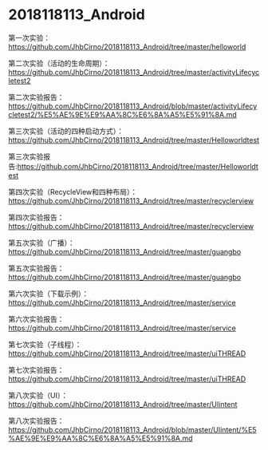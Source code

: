 # 2018118113_Android
第一次实验：https://github.com/JhbCirno/2018118113_Android/tree/master/helloworld

第二次实验（活动的生命周期）：https://github.com/JhbCirno/2018118113_Android/tree/master/activityLifecycletest2

第二次实验报告：https://github.com/JhbCirno/2018118113_Android/blob/master/activityLifecycletest2/%E5%AE%9E%E9%AA%8C%E6%8A%A5%E5%91%8A.md

第三次实验（活动的四种启动方式）：https://github.com/JhbCirno/2018118113_Android/tree/master/Helloworldtest

第三次实验报告:https://github.com/JhbCirno/2018118113_Android/tree/master/Helloworldtest

第四次实验（RecycleView和四种布局）：https://github.com/JhbCirno/2018118113_Android/tree/master/recyclerview

第四次实验报告：https://github.com/JhbCirno/2018118113_Android/tree/master/recyclerview

第五次实验（广播）：https://github.com/JhbCirno/2018118113_Android/tree/master/guangbo

第五次实验报告：https://github.com/JhbCirno/2018118113_Android/tree/master/guangbo

第六次实验（下载示例）：https://github.com/JhbCirno/2018118113_Android/tree/master/service

第六次实验报告：https://github.com/JhbCirno/2018118113_Android/tree/master/service

第七次实验（子线程）：https://github.com/JhbCirno/2018118113_Android/tree/master/uiTHREAD

第七次实验报告：https://github.com/JhbCirno/2018118113_Android/tree/master/uiTHREAD

第八次实验（UI）：https://github.com/JhbCirno/2018118113_Android/tree/master/UIintent

第八次实验报告：https://github.com/JhbCirno/2018118113_Android/blob/master/UIintent/%E5%AE%9E%E9%AA%8C%E6%8A%A5%E5%91%8A.md


